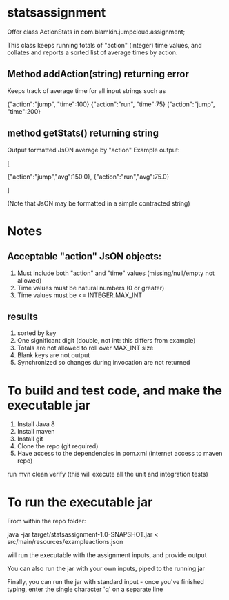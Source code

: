 # statsassignment

Offer class ActionStats
in com.blamkin.jumpcloud.assignment;

This class keeps running totals of "action" (integer) time values, and collates and reports a sorted list of average times by action.

## Method addAction(string) returning error
Keeps track of average time for all input strings such as

{"action":"jump", "time":100}
{"action":"run", "time":75}
("action":"jump", "time":200}

## method getStats() returning string
Output formatted JsON average by "action"
Example output:


[

{"action":"jump","avg":150.0},
{"action":"run","avg":75.0}

]

(Note that JsON may be formatted in a simple contracted string)

# Notes

## Acceptable "action" JsON objects:
1) Must include both "action" and "time" values (missing/null/empty not allowed)
2) Time values must be natural numbers (0 or greater)
3) Time values must be <= INTEGER.MAX_INT

## results
1) sorted by key
2) One significant digit (double, not int: this differs from example)
3) Totals are not allowed to roll over MAX_INT size
4) Blank keys are not output
5) Synchronized so changes during invocation are not returned 

# To build and test code, and make the executable jar
1) Install Java 8
2) Install maven
3) Install git
4) Clone the repo (git required)
5) Have access to the dependencies in pom.xml (internet access to maven repo)

run mvn clean verify (this will execute all the unit and integration tests)

# To run the executable jar
From within the repo folder:

java -jar target/statsassignment-1.0-SNAPSHOT.jar < src/main/resources/exampleactions.json

will run the executable with the assignment inputs, and provide output

You can also run the jar with your own inputs, piped to the running jar

Finally, you can run the jar with standard input - once you've finished typing, enter the single character 'q' on a separate line



